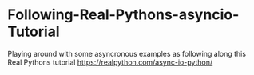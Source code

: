 # Following-Real-Pythons-asyncio-Tutorial

Playing around with some asyncronous examples as following along
this Real Pythons tutorial https://realpython.com/async-io-python/
